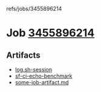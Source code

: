 refs/jobs/3455896214

# Job [3455896214](https://github.com/rokmoln/support-firecloud/runs/3455896214?check_suite_focus=true)

## Artifacts

* [log.sh-session](log.sh-session)
* [sf-ci-echo-benchmark](sf-ci-echo-benchmark)
* [some-job-artifact.md](some-job-artifact.md)

